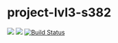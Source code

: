 # project-lvl3-s382
<a href="https://codeclimate.com/github/svyborov/project-lvl3-s394/maintainability"><img src="https://api.codeclimate.com/v1/badges/193ebcfe5e2fa3b85620/maintainability" /></a>
<a href="https://codeclimate.com/github/svyborov/project-lvl3-s394/test_coverage"><img src="https://api.codeclimate.com/v1/badges/193ebcfe5e2fa3b85620/test_coverage" /></a>
[![Build Status](https://travis-ci.org/svyborov/project-lvl3-s394.svg?branch=master)](https://travis-ci.org/svyborov/project-lvl3-s394)
